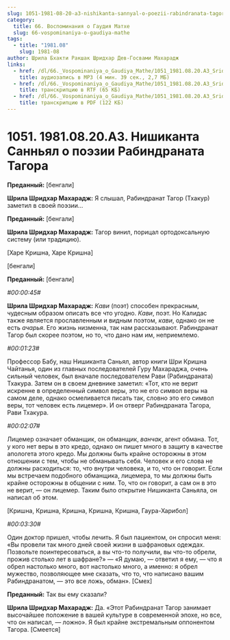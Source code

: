 ```yaml
---
slug: 1051-1981-08-20-a3-nishikanta-sannyal-o-poezii-rabindranata-tagora
category:
  title: 66. Воспоминания о Гаудия Матхе
  slug: 66-vospominaniya-o-gaudiya-mathe
tags:
  - title: "1981.08"
    slug: 1981-08
author: Шрила Бхакти Ракшак Шридхар Дев-Госвами Махарадж
links:
  - href: /dl/66._Vospominaniya_o_Gaudiya_Mathe/1051_1981.08.20.A3_SridharMj_Nishikanta_Sannyal_o_poezii_Rabindranata_Tagora.mp3
    title: аудиозапись в MP3 (4 мин. 39 сек., 2,7 МБ)
  - href: /dl/66._Vospominaniya_o_Gaudiya_Mathe/1051_1981.08.20.A3_SridharMj_Nishikanta_Sannyal_o_poezii_Rabindranata_Tagora.rtf
    title: транскрипцию в RTF (65 КБ)
  - href: /dl/66._Vospominaniya_o_Gaudiya_Mathe/1051_1981.08.20.A3_SridharMj_Nishikanta_Sannyal_o_poezii_Rabindranata_Tagora.pdf
    title: транскрипцию в PDF (122 КБ)
---
```


# 1051. 1981.08.20.A3. Нишиканта Санньял о поэзии Рабиндраната Тагора

**Преданный:** [бенгали]

**Шрила Шридхар Махарадж:** Я слышал, Рабиндранат Тагор (Тхакур) заметил в своей поэзии…

**Преданный:** [бенгали]

**Шрила Шридхар Махарадж:** Тагор винил, порицал ортодоксальную систему (или традицию).

[Харе Кришна, Харе Кришна]

[бенгали]

**Преданный:** [бенгали]

*#00:00:45#*

**Шрила Шридхар Махарадж:** *Кави* (поэт) способен прекрасным, чудесным образом описать все что угодно. *Кави*, поэт. Но Калидас также является прославленным и видным поэтом, *кави*, однако он не есть *ачарья*. Его жизнь низменна, так нам рассказывают. Рабиндранат Тагор был скорее поэтом, но то, что дано нам им, неприемлемо.

*#00:01:23#*

Профессор Бабу, наш Нишиканта Саньял, автор книги Шри Кришна Чайтанья, один из главных последователей Гуру Махараджа, очень сильный человек, был вначале последователем Рави (Рабиндраната) Тхакура. Затем он в своем дневнике заметил: «Тот, кто не верит искренне в определенный символ веры, это не его символ веры на самом деле, однако осмеливается писать так, словно это его символ веры, тот человек есть лицемер». И он отверг Рабиндраната Тагора, Рави Тхакура.

*#00:02:07#*

Лицемер означает обманщик, он обманщик, *ванчак*, агент обмана. Тот, у кого нет веры в это кредо, однако он пишет много в защиту в качестве апологета этого кредо. Мы должны быть крайне осторожны в этом отношении с тем, чтобы не обманывать себя. Человек и его слова не должны расходиться: то, что внутри человека, и то, что он говорит. Если мы встречаем подобного обманщика, лицемера, то мы должны быть крайне осторожны в общении с ним. То, что он говорит, а сам он в это не верит, — он лицемер. Таким было открытие Нишиканта Саньяла, он написал об этом.

[Кришна, Кришна, Кришна, Кришна, Кришна, Гаура-Харибол]

*#00:03:30#*

Один доктор пришел, чтобы лечить. Я был пациентом, он спросил меня: «Вы провели так много дней своей жизни в шафрановых одеждах. Позвольте поинтересоваться, а вы что-то получили, вы что-то обрели, прожив столько лет в шафране?» — «Я думаю, — ответил я ему, — что я обрел настолько много, вот настолько много, а именно: я обрел мужество, позволяющее мне сказать, что то, что написано вашим Рабиндранатом, — это все ложь, обман». [Смех]

**Преданный:** Так вы ему сказали?

**Шрила Шридхар Махарадж:** Да. «Этот Рабиндранат Тагор занимает высочайшее положение в вашей культуре в современной эпохе, но все, что он написал, — ложно». Я был крайне экстремальным оппонентом Тагора. [Смеется]

